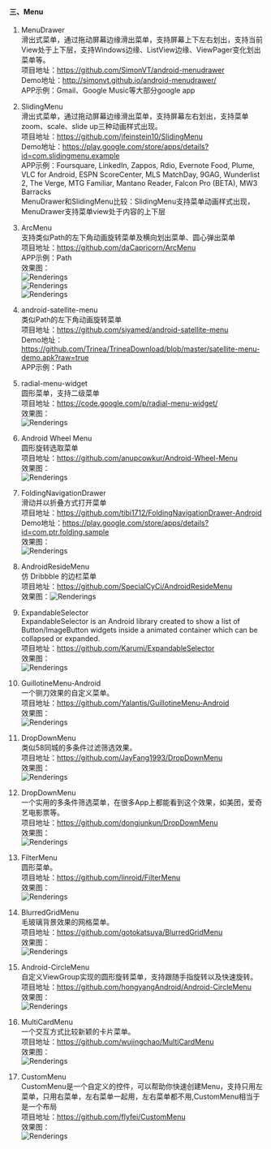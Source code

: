 
#### 三、Menu   
1. MenuDrawer   
滑出式菜单，通过拖动屏幕边缘滑出菜单，支持屏幕上下左右划出，支持当前View处于上下层，支持Windows边缘、ListView边缘、ViewPager变化划出菜单等。  
项目地址：https://github.com/SimonVT/android-menudrawer  
Demo地址：http://simonvt.github.io/android-menudrawer/  
APP示例：Gmail、Google Music等大部分google app  
   
1. SlidingMenu  
滑出式菜单，通过拖动屏幕边缘滑出菜单，支持屏幕左右划出，支持菜单zoom、scale、slide up三种动画样式出现。  
项目地址：https://github.com/jfeinstein10/SlidingMenu  
Demo地址：https://play.google.com/store/apps/details?id=com.slidingmenu.example  
APP示例：Foursquare, LinkedIn, Zappos, Rdio, Evernote Food, Plume, VLC for Android, ESPN ScoreCenter, MLS MatchDay, 9GAG, Wunderlist 2, The Verge, MTG Familiar, Mantano Reader, Falcon Pro (BETA), MW3 Barracks  
MenuDrawer和SlidingMenu比较：SlidingMenu支持菜单动画样式出现，MenuDrawer支持菜单view处于内容的上下层  
   
1. ArcMenu  
支持类似Path的左下角动画旋转菜单及横向划出菜单、圆心弹出菜单  
项目地址：https://github.com/daCapricorn/ArcMenu  
APP示例：Path  
效果图：  
![Renderings](imgs/ArcMenu1.png)  
![Renderings](imgs/ArcMenu2.png)  
![Renderings](imgs/ArcMenu3.png)  
   
1. android-satellite-menu  
类似Path的左下角动画旋转菜单  
项目地址：https://github.com/siyamed/android-satellite-menu  
Demo地址：https://github.com/Trinea/TrineaDownload/blob/master/satellite-menu-demo.apk?raw=true  
APP示例：Path  
   
1. radial-menu-widget  
圆形菜单，支持二级菜单  
项目地址：https://code.google.com/p/radial-menu-widget/  
效果图：  
![Renderings](imgs/radial-menu-widget.jpg)  
   
1. Android Wheel Menu  
圆形旋转选取菜单  
项目地址：https://github.com/anupcowkur/Android-Wheel-Menu  
效果图：  
![Renderings](imgs/AndroidWheelMenu.gif)  
   
1. FoldingNavigationDrawer  
滑动并以折叠方式打开菜单  
项目地址：https://github.com/tibi1712/FoldingNavigationDrawer-Android  
Demo地址：https://play.google.com/store/apps/details?id=com.ptr.folding.sample  
效果图：  
![Renderings](imgs/FoldingNavigationDrawer.jpg)  

1. AndroidResideMenu  
仿 Dribbble 的边栏菜单   
项目地址：https://github.com/SpecialCyCi/AndroidResideMenu    
效果图：![Renderings](imgs/AndroidResideMenu.gif)    

1. ExpandableSelector  
ExpandableSelector is an Android library created to show a list of Button/ImageButton widgets inside a animated container which can be collapsed or expanded.  
项目地址：https://github.com/Karumi/ExpandableSelector  
效果图：  
![Renderings](imgs/ExpandableSelector.gif)

1. GuillotineMenu-Android  
一个铡刀效果的自定义菜单。  
项目地址：https://github.com/Yalantis/GuillotineMenu-Android  
效果图：  
![Renderings](imgs/GuillotineMenu-Android.gif)  

1. DropDownMenu  
类似58同城的多条件过滤筛选效果。  
项目地址：https://github.com/JayFang1993/DropDownMenu  
效果图：  
![Renderings](imgs/DropDownMenu.gif)

1. DropDownMenu  
一个实用的多条件筛选菜单，在很多App上都能看到这个效果，如美团，爱奇艺电影票等。    
项目地址：https://github.com/dongjunkun/DropDownMenu  
效果图：  
![Renderings](imgs/DropDownMenu-x.gif)

1. FilterMenu   
圆形菜单。  
项目地址：https://github.com/linroid/FilterMenu  
效果图：  
![Renderings](imgs/FilterMenu.png)

1. BlurredGridMenu   
毛玻璃背景效果的网格菜单。  
项目地址：https://github.com/gotokatsuya/BlurredGridMenu  
效果图：  
![Renderings](imgs/BlurredGridMenu.jpg)

1. Android-CircleMenu   
自定义ViewGroup实现的圆形旋转菜单，支持跟随手指旋转以及快速旋转。  
项目地址：https://github.com/hongyangAndroid/Android-CircleMenu  
效果图：  
![Renderings](imgs/Android-CircleMenu.gif)

1. MultiCardMenu   
一个交互方式比较新颖的卡片菜单。  
项目地址：https://github.com/wujingchao/MultiCardMenu  
效果图：  
![Renderings](imgs/MultiCardMenu.gif)

1. CustomMenu   
CustomMenu是一个自定义的控件，可以帮助你快速创建Menu，支持只用左菜单，只用右菜单，左右菜单一起用，左右菜单都不用,CustomMenu相当于是一个布局  
项目地址：https://github.com/flyfei/CustomMenu  
效果图：  
![Renderings](imgs/CustomMenu.gif)

